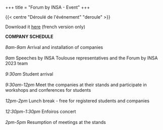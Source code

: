 +++
title = "Forum by INSA - Event"
+++

{{< centre "Déroulé de l'événement" "deroule" >}}

Download it [here](https://drive.google.com/file/d/1GCnPScfsOKKbcAKk_FpbK0nypGpVKsw0/view?usp=drive_link) (french version only)
<br>

**COMPANY SCHEDULE**  
  <br>
*8am-9am* Arrival and installation of companies  
  <br>
*9am* Speeches by INSA Toulouse representatives and the Forum by INSA 2023 team  
  <br>
*9:30am* Student arrival  
  <br>
*9:30am-12pm* Meet the companies at their stands and participate in workshops and conferences for students  
  <br>
*12pm-2pm* Lunch break - free for registered students and companies  
  <br>
*12:30pm-1:30pm* Enfoiros concert  
  <br>
*2pm-5pm* Resumption of meetings at the stands  



